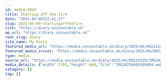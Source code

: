 ```yaml
---
id: media-5843
title: Starting off the fire
date: "2025-04-09T22:41:27"
slug: 2025-04-09-startingoffthefire
site: "https://diary.uncountable.uk"
wp_url: "https://diary.uncountable.uk"
root_slug: diary
site_name: My Diary
featured_media_url: "https://media.uncountable.uk/diary/2025/04/09224128/IMG20250409105004.webp"
featured_media_srcset: "https://media.uncountable.uk/diary/2025/04/09224128/IMG20250409105004-300x163.webp 300w, https://media.uncountable.uk/diary/2025/04/09224128/IMG20250409105004-1024x558.webp 1024w, https://media.uncountable.uk/diary/2025/04/09224128/IMG20250409105004-150x150.webp 150w, https://media.uncountable.uk/diary/2025/04/09224128/IMG20250409105004-640x348.webp 640w, https://media.uncountable.uk/diary/2025/04/09224128/IMG20250409105004.webp 1763w"
type: media
source_url: "https://media.uncountable.uk/diary/2025/04/09224128/IMG20250409105004.webp"
media_details: {"width":1763,"height":960,"file":"IMG20250409105004.webp","filesize":177320,"sizes":{"medium":{"file":"IMG20250409105004-300x163.webp","width":300,"height":163,"filesize":31572,"mime_type":"image/webp","source_url":"https://media.uncountable.uk/diary/2025/04/09224128/IMG20250409105004-300x163.webp"},"large":{"file":"IMG20250409105004-1024x558.webp","width":1024,"height":558,"filesize":170182,"mime_type":"image/webp","source_url":"https://media.uncountable.uk/diary/2025/04/09224128/IMG20250409105004-1024x558.webp"},"thumbnail":{"file":"IMG20250409105004-150x150.webp","width":150,"height":150,"filesize":20514,"mime_type":"image/webp","source_url":"https://media.uncountable.uk/diary/2025/04/09224128/IMG20250409105004-150x150.webp"},"mobwidth":{"file":"IMG20250409105004-640x348.webp","width":640,"height":348,"filesize":88252,"mime_type":"image/webp","source_url":"https://media.uncountable.uk/diary/2025/04/09224128/IMG20250409105004-640x348.webp"},"full":{"file":"IMG20250409105004.webp","width":1763,"height":960,"mime_type":"image/webp","source_url":"https://media.uncountable.uk/diary/2025/04/09224128/IMG20250409105004.webp"}},"image_meta":{"aperture":"0","credit":"","camera":"","caption":"","created_timestamp":"0","copyright":"","focal_length":"0","iso":"0","shutter_speed":"0","title":"","orientation":"0","keywords":[]}}
category: []
tag: []
---
```


